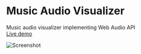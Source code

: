 # Music Audio Visualizer
Music audio visualizer implementing Web Audio API   
[Live demo](http://www.students.oamk.fi/~t6dath00/jer-audio-visualizer/)  

![Screenshot](http://www.students.oamk.fi/~t6dath00/jer-audio-visualizer/screenshot/jer-audio-visualizer-1516848586629)
